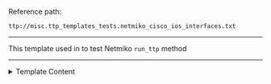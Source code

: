 Reference path:
```
ttp://misc.ttp_templates_tests.netmiko_cisco_ios_interfaces.txt
```

---



This template used in to test Netmiko `run_ttp` method



---

<details><summary>Template Content</summary>
```
<template name="interfaces" results="per_template">

<doc>
This template used in to test Netmiko 'run_ttp' method
</doc>


<input>
commands = [
    "show run | sec interface"
]
</input>

<group name="intf_cfg">
interface {{ interface }}
 description {{ description | ORPHRASE }}
 ip address {{ ip }} {{ mask }}
</group>
</template>
```
</details>